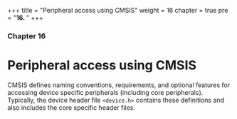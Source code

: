 +++
title = "Peripheral access using CMSIS"
weight = 16
chapter = true
pre = "<b>16. </b>"
+++

### Chapter 16

# Peripheral access using CMSIS

CMSIS defines naming conventions, requirements, and optional features for accessing device specific peripherals (including core peripherals). Typically, the device header file `<device.h>` contains these definitions and also includes the core specific header files.